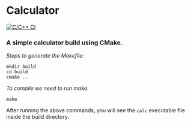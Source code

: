 # Calculator
[![C/C++ CI](https://github.com/DreamPearl/calc/actions/workflows/c-cpp.yml/badge.svg)](https://github.com/DreamPearl/calc/actions/workflows/c-cpp.yml)

### A simple calculator build using CMake.

*Steps to generate the Makefile:*

`mkdir build`\
`cd build`\
`cmake ..`

*To compile we need to run make:*

`make`

After running the above commands, you will see the `calc` executable file inside the build directory.

